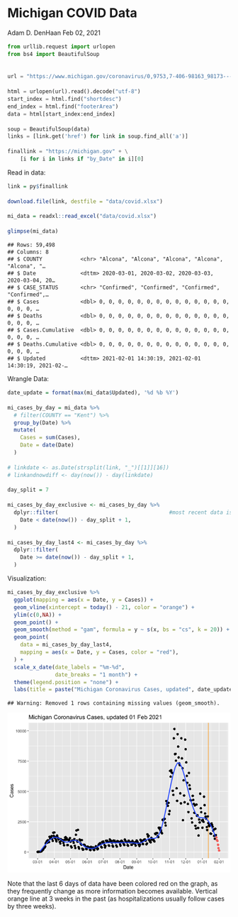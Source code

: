 Michigan COVID Data
================
Adam D. DenHaan
Feb 02, 2021

``` python
from urllib.request import urlopen
from bs4 import BeautifulSoup


url = "https://www.michigan.gov/coronavirus/0,9753,7-406-98163_98173---,00.html"

html = urlopen(url).read().decode("utf-8")
start_index = html.find("shortdesc")
end_index = html.find("footerArea")
data = html[start_index:end_index]

soup = BeautifulSoup(data)
links = [link.get('href') for link in soup.find_all('a')]

finallink = "https://michigan.gov" + \
    [i for i in links if "by_Date" in i][0]
```

Read in data:

``` r
link = py$finallink

download.file(link, destfile = "data/covid.xlsx")

mi_data = readxl::read_excel("data/covid.xlsx")

glimpse(mi_data)
```

    ## Rows: 59,498
    ## Columns: 8
    ## $ COUNTY            <chr> "Alcona", "Alcona", "Alcona", "Alcona", "Alcona", "…
    ## $ Date              <dttm> 2020-03-01, 2020-03-02, 2020-03-03, 2020-03-04, 20…
    ## $ CASE_STATUS       <chr> "Confirmed", "Confirmed", "Confirmed", "Confirmed",…
    ## $ Cases             <dbl> 0, 0, 0, 0, 0, 0, 0, 0, 0, 0, 0, 0, 0, 0, 0, 0, 0, …
    ## $ Deaths            <dbl> 0, 0, 0, 0, 0, 0, 0, 0, 0, 0, 0, 0, 0, 0, 0, 0, 0, …
    ## $ Cases.Cumulative  <dbl> 0, 0, 0, 0, 0, 0, 0, 0, 0, 0, 0, 0, 0, 0, 0, 0, 0, …
    ## $ Deaths.Cumulative <dbl> 0, 0, 0, 0, 0, 0, 0, 0, 0, 0, 0, 0, 0, 0, 0, 0, 0, …
    ## $ Updated           <dttm> 2021-02-01 14:30:19, 2021-02-01 14:30:19, 2021-02-…

Wrangle Data:

``` r
date_update = format(max(mi_data$Updated), '%d %b %Y')

mi_cases_by_day = mi_data %>% 
  # filter(COUNTY == "Kent") %>%
  group_by(Date) %>%
  mutate(
    Cases = sum(Cases),
    Date = date(Date)
  ) 

# linkdate <- as.Date(strsplit(link, "_")[[1]][16])
# linkandnowdiff <- day(now()) - day(linkdate)

day_split = 7

mi_cases_by_day_exclusive <- mi_cases_by_day %>%
  dplyr::filter(                                   #most recent data is often inaccurate and revised
    Date < date(now()) - day_split + 1,
  )

mi_cases_by_day_last4 <- mi_cases_by_day %>%
  dplyr::filter(                         
    Date >= date(now()) - day_split + 1,
  )
```

Visualization:

``` r
mi_cases_by_day_exclusive %>%
  ggplot(mapping = aes(x = Date, y = Cases)) +
  geom_vline(xintercept = today() - 21, color = "orange") +
  ylim(c(0,NA)) +
  geom_point() + 
  geom_smooth(method = "gam", formula = y ~ s(x, bs = "cs", k = 20)) +
  geom_point(
    data = mi_cases_by_day_last4,
    mapping = aes(x = Date, y = Cases, color = "red"),
  ) +
  scale_x_date(date_labels = "%m-%d",
               date_breaks = "1 month") + 
  theme(legend.position = "none") +
  labs(title = paste("Michigan Coronavirus Cases, updated", date_update))
```

    ## Warning: Removed 1 rows containing missing values (geom_smooth).

![](MiCorona_files/figure-gfm/viz-1.png)<!-- -->

Note that the last 6 days of data have been colored red on the graph, as
they frequently change as more information becomes available. Vertical
orange line at 3 weeks in the past (as hospitalizations usually follow
cases by three weeks).
